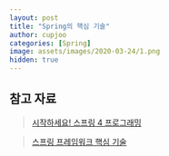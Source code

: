 ```yaml
---
layout: post
title: "Spring의 핵심 기술"
author: cupjoo
categories: [Spring]
image: assets/images/2020-03-24/1.png
hidden: true
---
```




## 참고 자료

> [시작하세요! 스프링 4 프로그래밍](https://book.naver.com/bookdb/book_detail.nhn?bid=7993325)

> [스프링 프레임워크 핵심 기술](https://www.inflearn.com/course/spring-framework_core)
